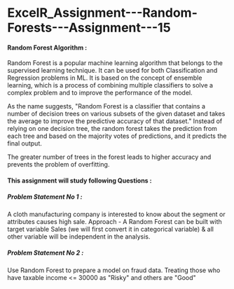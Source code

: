 # ExcelR_Assignment---Random-Forests---Assignment---15

#### Random Forest Algorithm :
Random Forest is a popular machine learning algorithm that belongs to the supervised learning technique. It can be used for both Classification and Regression problems in ML. It is based on the concept of ensemble learning, which is a process of combining multiple classifiers to solve a complex problem and to improve the performance of the model.

As the name suggests, "Random Forest is a classifier that contains a number of decision trees on various subsets of the given dataset and takes the average to improve the predictive accuracy of that dataset." Instead of relying on one decision tree, the random forest takes the prediction from each tree and based on the majority votes of predictions, and it predicts the final output.

The greater number of trees in the forest leads to higher accuracy and prevents the problem of overfitting.

#### This assignment will study following Questions :
##### Problem Statement No 1 :

A cloth manufacturing company is interested to know about the segment or attributes causes high sale. Approach - A Random Forest can be built with target variable Sales (we will first convert it in categorical variable) & all other variable will be independent in the analysis.

##### Problem Statement No 2 :

Use Random Forest to prepare a model on fraud data. Treating those who have taxable income <= 30000 as "Risky" and others are "Good"
